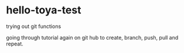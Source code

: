 # hello-toya-test
trying out git functions

going through tutorial again on git hub to create, branch, push, pull and repeat.
